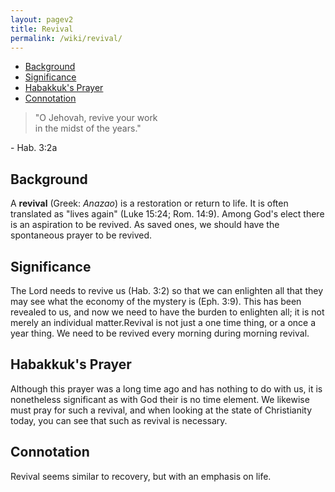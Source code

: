 ```yaml
---
layout: pagev2
title: Revival
permalink: /wiki/revival/
---
```

- [Background](#background)
- [Significance](#significance)
- [Habakkuk's Prayer](#habakkuks-prayer)
- [Connotation](#connotation)

>"O Jehovah, revive your work \
in the midst of the years."

\- Hab. 3:2a

## Background

A **revival** (Greek: *Anazao*) is a restoration or return to life. It is often translated as "lives again" (Luke 15:24; Rom. 14:9). Among God's elect there is an aspiration to be revived. As saved ones, we should have the spontaneous prayer to be revived. 

## Significance

The Lord needs to revive us (Hab. 3:2) so that we can enlighten all that they may see what the economy of the mystery is (Eph. 3:9). This has been revealed to us, and now we need to have the burden to enlighten all; it is not merely an individual matter.Revival is not just a one time thing, or a once a year thing. We need to be revived every morning during morning revival.

## Habakkuk's Prayer

Although this prayer was a long time ago and has nothing to do with us, it is nonetheless significant as with God their is no time element. We likewise must pray for such a revival, and when looking at the state of Christianity today, you can see that such as revival is necessary.

## Connotation

Revival seems similar to recovery, but with an emphasis on life.
